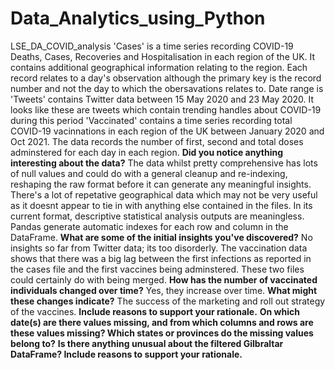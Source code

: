 # Data_Analytics_using_Python
LSE_DA_COVID_analysis
'Cases' is a time series recording COVID-19 Deaths, Cases, Recoveries and Hospitalisation in each region of the UK. It contains additional geographical information relating to the region. Each record relates to a day's observation although the primary key is the record number and not the day to which the obersavations relates to. Date range is 
'Tweets' contains Twitter data between 15 May 2020 and 23 May 2020. It looks like these are tweets which contain  trending handles about COVID-19 during this period
'Vaccinated' contains a time series recording total COVID-19 vacinnations in each region of the UK between January 2020 and Oct 2021. The data records the number of first, second and total doses adminstered for each day in each region. 
**Did you notice anything interesting about the data?** The data whilst pretty comprehensive has lots of null values and could do with a general cleanup and re-indexing, reshaping the raw format before it can generate any meaningful insights. There's a lot of repetative geographical data which may not be very useful as it doesnt appear to tie in with anything else contained in the files. In its current format, descriptive statistical analysis outputs are meaningless. 
Pandas generate automatic indexes for each row and column in the DataFrame. 
**What are some of the initial insights you've discovered?** No insights so far from Twitter data; its too disorderly. The vaccination data shows that there was a big lag between the first infections as reported in the cases file and the first vaccines being adminstered. These two files could certainly do with being merged.
**How has the number of vaccinated individuals changed over time?** Yes, they increase over time. **What might these changes indicate?** The success of the marketing and roll out strategy of the vaccines. **Include reasons to support your rationale.**
**On which date(s) are there values missing, and from which columns and rows are these values missing? Which states or provinces do the missing values belong to?**
**Is there anything unusual about the filtered Gilbraltar DataFrame? Include reasons to support your rationale.**
